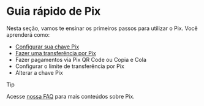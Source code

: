 # Guia rápido de Pix

Nesta seção, vamos te ensinar os primeiros passos para utilizar o Pix. Você aprenderá como:

- [Configurar sua chave Pix](pix-key.md)
- [Fazer uma transferência por Pix](pix-transfer.md)
- Fazer pagamentos via Pix QR Code ou Copia e Cola
- Configurar o limite de transferência por Pix
- Alterar a chave Pix

> [!TIP]
> Acesse [nossa FAQ](https://www.itau.com.br/pix) para mais conteúdos sobre Pix.
